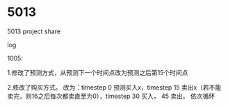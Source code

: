 # 5013
5013 project share

log

1005: 

  1.修改了预测方式，从预测下一个时间点改为预测之后第15个时间点
  
  2.修改了购买方式。 改为：timestep 0 预测买入x，timestep 15 卖出x（若不能卖完，则16之后每次都卖直至为0），timestep 30 买入， 45 卖出。 依次循环
  
